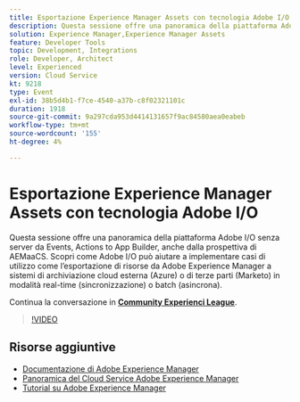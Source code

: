 ```yaml
---
title: Esportazione Experience Manager Assets con tecnologia Adobe I/O
description: Questa sessione offre una panoramica della piattaforma Adobe I/O senza server da Events, Actions to App Builder, anche dalla prospettiva di AEMaaCS. Scopri come Adobe I/O può aiutare a implementare casi di utilizzo come l’esportazione di risorse da Adobe Experience Manager a sistemi di archiviazione cloud esterna (Azure) o di terze parti (Marketo) in modalità real-time (sincronizzazione) o batch (asincrona).
solution: Experience Manager,Experience Manager Assets
feature: Developer Tools
topic: Development, Integrations
role: Developer, Architect
level: Experienced
version: Cloud Service
kt: 9218
type: Event
exl-id: 38b5d4b1-f7ce-4540-a37b-c8f02321101c
duration: 1918
source-git-commit: 9a297cda953d4414131657f9ac84580aea0eabeb
workflow-type: tm+mt
source-wordcount: '155'
ht-degree: 4%

---
```


# Esportazione Experience Manager Assets con tecnologia Adobe I/O

Questa sessione offre una panoramica della piattaforma Adobe I/O senza server da Events, Actions to App Builder, anche dalla prospettiva di AEMaaCS. Scopri come Adobe I/O può aiutare a implementare casi di utilizzo come l’esportazione di risorse da Adobe Experience Manager a sistemi di archiviazione cloud esterna (Azure) o di terze parti (Marketo) in modalità real-time (sincronizzazione) o batch (asincrona).

Continua la conversazione in **[Community Experienci League](https://adobe.ly/3mkDXo6)**.

>[!VIDEO](https://video.tv.adobe.com/v/337842/?quality=12&learn=on&hidetitle=true)

## Risorse aggiuntive

- [Documentazione di Adobe Experience Manager](https://experienceleague.adobe.com/docs/experience-manager-cloud-service.html?lang=it)
- [Panoramica del Cloud Service Adobe Experience Manager](https://experienceleague.adobe.com/docs/experience-manager-cloud-service/overview/home.html)
- [Tutorial su Adobe Experience Manager](https://experienceleague.adobe.com/docs/experience-manager-tutorials.html)
